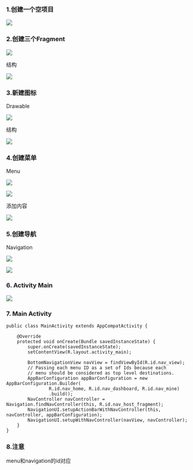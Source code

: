 ### 1.创建一个空项目

![](./img/NewProject.png)

### 2.创建三个Fragment

![](./img/NewFragment.png)

结构

![](./img/UiFragment.png)

### 3.新建图标

Drawable

![](./img/NewDrawable.png)

结构

![](./img/Drawables.png)

### 4.创建菜单

Menu

![](./img/Newmenu.png)

![](./img/NewMenu01.png)

添加内容

![](./img/NewMenu02.png)

### 5.创建导航

Navigation

![](./img/NewNavigation.png)

![](./img/NewNavigation.png)

### 6. Activity Main

![](./img/ActivityMain.png)   

### 7. Main Activity

```
public class MainActivity extends AppCompatActivity {

    @Override
    protected void onCreate(Bundle savedInstanceState) {
        super.onCreate(savedInstanceState);
        setContentView(R.layout.activity_main);

        BottomNavigationView navView = findViewById(R.id.nav_view);
        // Passing each menu ID as a set of Ids because each
        // menu should be considered as top level destinations.
        AppBarConfiguration appBarConfiguration = new AppBarConfiguration.Builder(
                R.id.nav_home, R.id.nav_dashboard, R.id.nav_mine)
                .build();
        NavController navController = Navigation.findNavController(this, R.id.nav_host_fragment);
        NavigationUI.setupActionBarWithNavController(this, navController, appBarConfiguration);
        NavigationUI.setupWithNavController(navView, navController);
    }
}
```

### 8.注意

menu和navigation的id对应

